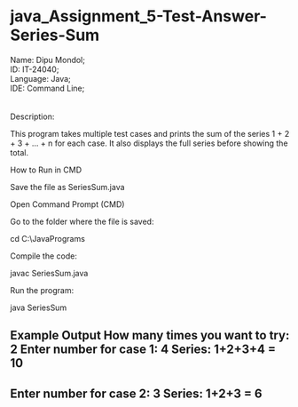 # java_Assignment_5-Test-Answer-Series-Sum
Name: Dipu Mondol;
<br>
ID: IT-24040;
<br>
Language: Java;
<br>
IDE: Command Line;
<br>
<br>
<br>
Description:

This program takes multiple test cases and prints the sum of the series
1 + 2 + 3 + ... + n for each case.
It also displays the full series before showing the total.

 How to Run in CMD

Save the file as SeriesSum.java

Open Command Prompt (CMD)

Go to the folder where the file is saved:

cd C:\JavaPrograms


Compile the code:

javac SeriesSum.java


Run the program:

java SeriesSum

 Example Output
How many times you want to try: 2
Enter number for case 1: 4
Series: 1+2+3+4 = 10
----------------------
Enter number for case 2: 3
Series: 1+2+3 = 6
----------------------
